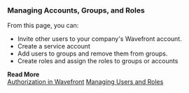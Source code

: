 ### Managing Accounts, Groups, and Roles

From this page, you can:
* Invite other users to your company's Wavefront account.
* Create a service account
* Add users to groups and remove them from groups.
* Create roles and assign the roles to groups or accounts



**Read More**<br/>
[Authorization in Wavefront](https://docs.wavefront.com/authorization.html)
[Managing Users and Roles](https://docs.wavefront.com/users_roles.html)
